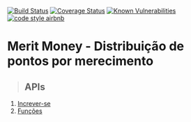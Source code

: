 [![Build Status](https://travis-ci.org/jeandejavu/merit-money-api.svg?branch=main)](https://travis-ci.org/jeandejavu/merit-money-api)
[![Coverage Status](https://coveralls.io/repos/github/jeandejavu/merit-money-api/badge.svg?branch=main)](https://coveralls.io/github/jeandejavu/merit-money-api?branch=main)
[![Known Vulnerabilities](https://snyk.io/test/github/jeandejavu/merit-money-api/badge.svg)](https://snyk.io/test/github/jeandejavu/merit-money-api)
[![code style airbnb](https://img.shields.io/badge/code%20style-airbnb-blue.svg?style=flat)](https://github.com/airbnb/javascript)
# **Merit Money - Distribuição de pontos por merecimento**

> ## APIs

1. [Increver-se](./requirements/signup.md)
2. [Funções](./requirements/role.md)
